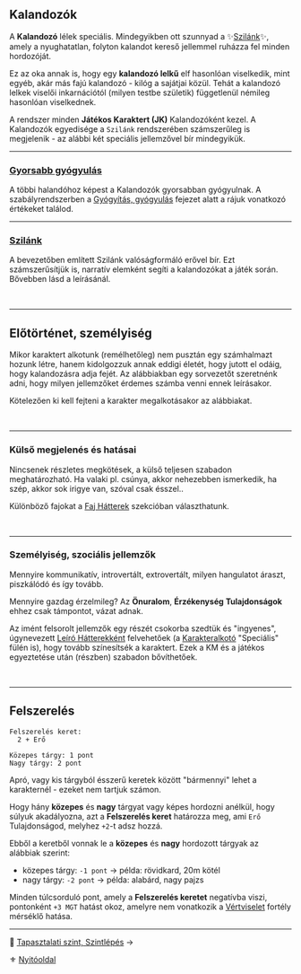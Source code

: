 ## Kalandozók

A **Kalandozó** lélek speciális. Mindegyikben ott szunnyad a ✨[Szilánk](014_03_szilank.md)✨, amely a nyughatatlan, folyton kalandot kereső jellemmel ruházza fel minden hordozóját.

Ez az oka annak is, hogy egy **kalandozó lelkű** elf hasonlóan viselkedik, mint egyéb, akár más fajú kalandozó - kilóg a sajátjai közül. Tehát a kalandozó lelkek viselői inkarnációtól (milyen testbe születik) függetlenül némileg hasonlóan viselkednek.

A rendszer minden **Játékos Karaktert (JK)** Kalandozóként kezel. A Kalandozók egyedisége a `Szilánk` rendszerében számszerűleg is megjelenik - az alábbi két speciális jellemzővel bír mindegyikük. 

---
### [Gyorsabb gyógyulás](130_gyogyitas_gyogyulas.md) 

A többi halandóhoz képest a Kalandozók gyorsabban gyógyulnak. A szabályrendszerben a [Gyógyítás, gyógyulás](130_gyogyitas_gyogyulas.md) fejezet alatt a rájuk vonatkozó értékeket találod.

---
### [Szilánk](014_03_szilank.md)

A bevezetőben említett Szilánk valóságformáló erővel bír. Ezt számszerűsítjük is, narratív elemként segíti a kalandozókat a játék során. Bővebben lásd a leírásánál.

<br />

---
## Előtörténet, személyiség

Mikor karaktert alkotunk (remélhetőleg) nem pusztán egy számhalmazt hozunk létre, hanem kidolgozzuk annak eddigi életét, hogy jutott el odáig, hogy kalandozásra adja fejét. Az alábbiakban egy sorvezetőt szeretnénk adni, hogy milyen jellemzőket érdemes számba venni ennek leírásakor.

Kötelezően ki kell fejteni a karakter megalkotásakor az alábbiakat.

<br />

---
### Külső megjelenés és hatásai

Nincsenek részletes megkötések, a külső teljesen szabadon meghatározható. Ha valaki pl. csúnya, akkor nehezebben ismerkedik, ha szép, akkor sok irigye van, szóval csak ésszel..

Különböző fajokat a [Faj Hátterek](021_faj_hatterek.md) szekcióban választhatunk.

<br />

---
### Személyiség, szociális jellemzők

Mennyire kommunikatív, introvertált, extrovertált, milyen hangulatot áraszt, piszkálódó és így tovább.

Mennyire gazdag érzelmileg? Az **Önuralom**, **Érzékenység** **Tulajdonságok** ehhez csak támpontot, vázat adnak.

Az imént felsorolt jellemzők egy részét csokorba szedtük és "ingyenes", úgynevezett [Leíró Hátterekként](022_leiro_hatterek.md) felvehetőek (a [Karakteralkotó](start.md#karakteralkot%C3%B3) "Speciális" fülén is), hogy tovább színesítsék a karaktert. Ezek a KM és a játékos egyeztetése után (részben) szabadon bővíthetőek.

<br />

---
## Felszerelés

```
Felszerelés keret:
  2 + Erő

Közepes tárgy: 1 pont
Nagy tárgy: 2 pont
```

Apró, vagy kis tárgyból ésszerű keretek között "bármennyi" lehet a karakternél - ezeket nem tartjuk számon.

Hogy hány **közepes** és **nagy** tárgyat vagy képes hordozni anélkül, hogy súlyuk akadályozna, azt a **Felszerelés keret** határozza meg, ami `Erő` Tulajdonságod, melyhez `+2`-t adsz hozzá.

Ebből a keretből vonnak le a **közepes** és **nagy** hordozott tárgyak az alábbiak szerint:

- közepes tárgy: `-1 pont` → példa: rövidkard, 20m kötél
- nagy tárgy: `-2 pont` → példa: alabárd, nagy pajzs

Minden túlcsorduló pont, amely a **Felszerelés keretet** negatívba viszi, pontonként `+3 MGT` hatást okoz, amelyre nem vonatkozik a [Vértviselet](fortelyok.harci/vertviselet.md) fortély mérséklő hatása.

---
🔗 [Tapasztalati szint, Szintlépés](013_tsz_szintlepes.md) →

⚜️ [Nyitóoldal](start.md#1-karakteralkot%C3%A1s)
